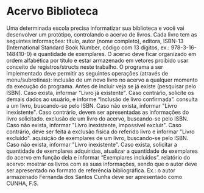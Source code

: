 # Acervo Biblioteca

Uma determinada escola precisa informatizar sua biblioteca e você vai desenvolver um protótipo, controlando o acervo de livros. Cada livro tem as seguintes informações: título, autor (nome completo), editora, ISBN-13 (International Standard Book Number, código com 13 dígitos, ex.: 978-3-16-148410-0) e quantidade de exemplares. O acervo deve ficar organizado em ordem alfabética por título e estar armazenado em vetores proibido usar conceito de registros/structs neste trabalho. O programa a ser implementado deve permitir as seguintes operações (através de menu/subrotinas): inclusão de um novo livro no acervo a qualquer momento da execução do programa. Antes de incluir veja se já existe (pesquisar pelo ISBN). Caso exista, informar "Livro já existente". Caso contrário, solicite os demais dados ao usuário, e informe “Inclusão de livro confirmada”. consulta a um livro, buscando-se pelo ISBN. Caso não exista, informar "Livro inexistente". Caso contrário, devem ser apresentadas as informações do livro solicitado. exclusão de um livro do acervo, buscando-se pelo ISBN. Caso não exista, informar "Livro inexistente, impossível excluir". Caso contrário, deve ser feita a exclusão física do referido livro e informar "Livro excluído". aquisição de exemplares de um livro, buscando-se pelo ISBN. Caso não exista, informar "Livro inexistente". Caso exista, solicitar a quantidade de exemplares adquiridas, atualizar a quantidade de exemplares do acervo em função dela e informar “Exemplares incluídos”. relatório do acervo: mostrar os livros com as suas informações, sendo que o autor deve ser apresentado no formato de referência bibliográfica. Ex.: o autor armazenado Fernanda dos Santos Cunha deve ser apresentado como CUNHA, F.S.